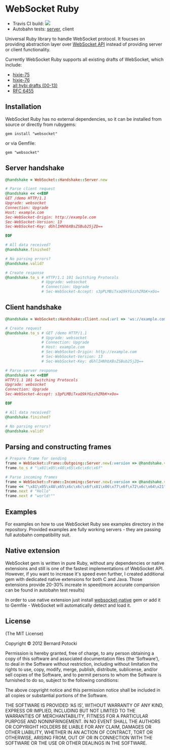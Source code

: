 # WebSocket Ruby

- Travis CI build: [![](https://travis-ci.org/imanel/websocket-ruby.png)](http://travis-ci.org/imanel/websocket-ruby)
- Autobahn tests: [server](http://imanel.github.com/websocket-ruby/autobahn/server/), client

Universal Ruby library to handle WebSocket protocol. It foucses on providing abstraction layer over [WebSocket API](http://dev.w3.org/html5/websockets/) instead of providing server or client functionality.

Currently WebSocket Ruby supports all existing drafts of WebSocket, which include:

- [hixie-75](http://tools.ietf.org/html/draft-hixie-thewebsocketprotocol-75)
- [hixie-76](http://tools.ietf.org/html/draft-hixie-thewebsocketprotocol-76)
- [all hybi drafts (00-13)](http://tools.ietf.org/html/draft-ietf-hybi-thewebsocketprotocol-17)
- [RFC 6455](http://datatracker.ietf.org/doc/rfc6455/)

## Installation

WebSocket Ruby has no external dependencies, so it can be installed from source or directly from rubygems:

```
gem install "websocket"
```

or via Gemfile:

```
gem "websocket"
```

## Server handshake

``` ruby
@handshake = WebSocket::Handshake::Server.new

# Parse client request
@handshake << <<EOF
GET /demo HTTP/1.1
Upgrade: websocket
Connection: Upgrade
Host: example.com
Sec-WebSocket-Origin: http://example.com
Sec-WebSocket-Version: 13
Sec-WebSocket-Key: dGhlIHNhbXBsZSBub25jZQ==

EOF

# All data received?
@handshake.finished?

# No parsing errors?
@handshake.valid?

# Create response
@handshake.to_s # HTTP/1.1 101 Switching Protocols
                # Upgrade: websocket
                # Connection: Upgrade
                # Sec-WebSocket-Accept: s3pPLMBiTxaQ9kYGzzhZRbK+xOo=
```

## Client handshake

``` ruby
@handshake = WebSocket::Handshake::Client.new(:url => 'ws://example.com')

# Create request
@handshake.to_s # GET /demo HTTP/1.1
                # Upgrade: websocket
                # Connection: Upgrade
                # Host: example.com
                # Sec-WebSocket-Origin: http://example.com
                # Sec-WebSocket-Version: 13
                # Sec-WebSocket-Key: dGhlIHNhbXBsZSBub25jZQ==

# Parse server response
@handshake << <<EOF
HTTP/1.1 101 Switching Protocols
Upgrade: websocket
Connection: Upgrade
Sec-WebSocket-Accept: s3pPLMBiTxaQ9kYGzzhZRbK+xOo=

EOF

# All data received?
@handshake.finished?

# No parsing errors?
@handshake.valid?
```

## Parsing and constructing frames

``` ruby
# Prepare frame for sending
frame = WebSocket::Frame::Outgoing::Server.new(:version => @handshake.version, :data => "Hello", :type => :text)
frame.to_s # "\x81\x05\x48\x65\x6c\x6c\x6f"

# Parse incoming frames
frame = WebSocket::Frame::Incoming::Server.new(:version => @handshake.version)
frame << "\x81\x05\x48\x65\x6c\x6c\x6f\x81\x06\x77\x6f\x72\x6c\x64\x21"
frame.next # "Hello"
frame.next # "world!""
```

## Examples

For examples on how to use WebSocket Ruby see examples directory in the repository. Provided examples are fully working servers - they are passing full autobahn compatibility suit.

## Native extension

WebSocket gem is written in pure Ruby, without any dependencies or native extensions and still is one of the fastest implementations of WebSocket API. However, if you want to increase it's speed even further, I created additional gem with dedicated native extensions for both C and Java. Those extensions provide 20-30% increate in speed(more accurate comparision can be found in autobahn test results)

In order to use native extension just install [websocket-native](http://github.com/imanel/websocket-ruby-native) gem or add it to Gemfile - WebSocket will automatically detect and load it.

## License

(The MIT License)

Copyright © 2012 Bernard Potocki

Permission is hereby granted, free of charge, to any person obtaining a copy of this software and associated documentation files (the ‘Software’), to deal in the Software without restriction, including without limitation the rights to use, copy, modify, merge, publish, distribute, sublicense, and/or sell copies of the Software, and to permit persons to whom the Software is furnished to do so, subject to the following conditions:

The above copyright notice and this permission notice shall be included in all copies or substantial portions of the Software.

THE SOFTWARE IS PROVIDED ‘AS IS’, WITHOUT WARRANTY OF ANY KIND, EXPRESS OR IMPLIED, INCLUDING BUT NOT LIMITED TO THE WARRANTIES OF MERCHANTABILITY, FITNESS FOR A PARTICULAR PURPOSE AND NONINFRINGEMENT. IN NO EVENT SHALL THE AUTHORS OR COPYRIGHT HOLDERS BE LIABLE FOR ANY CLAIM, DAMAGES OR OTHER LIABILITY, WHETHER IN AN ACTION OF CONTRACT, TORT OR OTHERWISE, ARISING FROM, OUT OF OR IN CONNECTION WITH THE SOFTWARE OR THE USE OR OTHER DEALINGS IN THE SOFTWARE.
